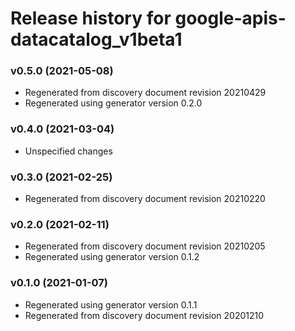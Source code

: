 # Release history for google-apis-datacatalog_v1beta1

### v0.5.0 (2021-05-08)

* Regenerated from discovery document revision 20210429
* Regenerated using generator version 0.2.0

### v0.4.0 (2021-03-04)

* Unspecified changes

### v0.3.0 (2021-02-25)

* Regenerated from discovery document revision 20210220

### v0.2.0 (2021-02-11)

* Regenerated from discovery document revision 20210205
* Regenerated using generator version 0.1.2

### v0.1.0 (2021-01-07)

* Regenerated using generator version 0.1.1
* Regenerated from discovery document revision 20201210


